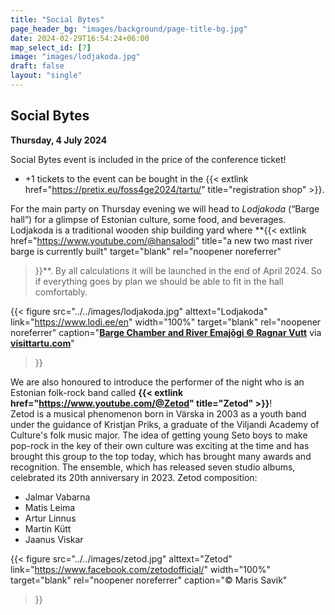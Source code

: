 ```yaml
---
title: "Social Bytes"
page_header_bg: "images/background/page-title-bg.jpg"
date: 2024-02-29T16:54:24+06:00
map_select_id: [7]
image: "images/lodjakoda.jpg"
draft: false
layout: "single"
---
```


## Social Bytes
**Thursday, 4 July 2024**

Social Bytes event is included in the price of the conference ticket!  
- +1 tickets to the event can be bought in the {{< extlink href="https://pretix.eu/foss4ge2024/tartu/" title="registration shop" >}}.

For the main party on Thursday evening we will head to _Lodjakoda_ (“Barge hall”)
for a glimpse of Estonian culture, some food, and beverages. Lodjakoda is a
traditional wooden ship building yard where
**{{<
    extlink href="https://www.youtube.com/@hansalodi"
    title="a new two mast river barge is currently built"
    target="blank"
    rel="noopener noreferrer"
>}}**. By all calculations it will be launched in the end of
April 2024. So if everything goes by plan we should be able to fit in the hall
comfortably.

{{< figure
    src="../../images/lodjakoda.jpg"
    alttext="Lodjakoda"
    link="https://www.lodi.ee/en"
    width="100%"
    target="blank"
    rel="noopener noreferrer"
    caption="[**Barge Chamber and River Emajõgi © Ragnar Vutt**](https://www.flickr.com/photos/visittartu/51764618966/) via [**visittartu.com**](https://visittartu.com/)"
>}}

We are also honoured to introduce the performer of the night who is an Estonian folk-rock band called **{{< extlink href="https://www.youtube.com/@Zetod" title="Zetod" >}}**!    
Zetod is a musical phenomenon born in Värska in 2003 as a youth band under the guidance of Kristjan Priks, a graduate of the Viljandi Academy of Culture's folk music major. The idea of getting young Seto boys to make pop-rock in the key of their own culture was exciting at the time and has brought this group to the top today, which has brought many awards and recognition. The ensemble, which has released seven studio albums, celebrated its 20th anniversary in 2023.
Zetod composition:
- Jalmar Vabarna
- Matis Leima
- Artur Linnus
- Martin Kütt
- Jaanus Viskar

{{< figure
    src="../../images/zetod.jpg"
    alttext="Zetod"
    link="https://www.facebook.com/zetodofficial/"
    width="100%"
    target="blank"
    rel="noopener noreferrer"
    caption="© Maris Savik"
>}}
